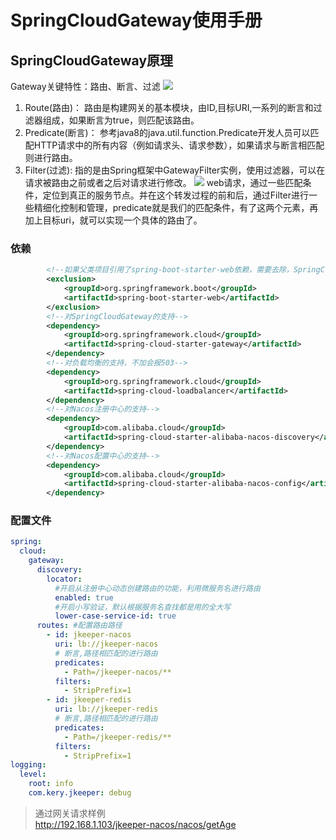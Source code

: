 # SpringCloudGateway使用手册

## SpringCloudGateway原理
Gateway关键特性：路由、断言、过滤
![](https://pic.imgdb.cn/item/6513c7d6c458853aef32c17f.png)
1. Route(路由)：
路由是构建网关的基本模块，由ID,目标URI,一系列的断言和过滤器组成，如果断言为true，则匹配该路由。
2. Predicate(断言)：
参考java8的java.util.function.Predicate开发人员可以匹配HTTP请求中的所有内容（例如请求头、请求参数），如果请求与断言相匹配则进行路由。
3. Filter(过滤):
指的是由Spring框架中GatewayFilter实例，使用过滤器，可以在请求被路由之前或者之后对请求进行修改。
![](https://pic.imgdb.cn/item/6513c8efc458853aef331031.jpg)
web请求，通过一些匹配条件，定位到真正的服务节点。并在这个转发过程的前和后，通过Filter进行一些精细化控制和管理，predicate就是我们的匹配条件，有了这两个元素，再加上目标uri，就可以实现一个具体的路由了。
### 依赖
```xml
        <!--如果父类项目引用了spring-boot-starter-web依赖，需要去除，SpringCloudGateway使用netty+webflux实现，webflux与web冲突-->
        <exclusion>
            <groupId>org.springframework.boot</groupId>
            <artifactId>spring-boot-starter-web</artifactId>
        </exclusion>
        <!--对SpringCloudGateway的支持-->
        <dependency>
            <groupId>org.springframework.cloud</groupId>
            <artifactId>spring-cloud-starter-gateway</artifactId>
        </dependency>
        <!--对负载均衡的支持，不加会报503-->
        <dependency>
            <groupId>org.springframework.cloud</groupId>
            <artifactId>spring-cloud-loadbalancer</artifactId>
        </dependency>
        <!--对Nacos注册中心的支持-->
        <dependency>
            <groupId>com.alibaba.cloud</groupId>
            <artifactId>spring-cloud-starter-alibaba-nacos-discovery</artifactId>
        </dependency>
        <!--对Nacos配置中心的支持-->
        <dependency>
            <groupId>com.alibaba.cloud</groupId>
            <artifactId>spring-cloud-starter-alibaba-nacos-config</artifactId>
        </dependency>
```
### 配置文件
```yaml
spring:
  cloud:
    gateway:
      discovery:
        locator:
          #开启从注册中心动态创建路由的功能，利用微服务名进行路由
          enabled: true
          #开启小写验证，默认根据服务名查找都是用的全大写
          lower-case-service-id: true
      routes: #配置路由路径
        - id: jkeeper-nacos
          uri: lb://jkeeper-nacos
          # 断言,路径相匹配的进行路由
          predicates:
            - Path=/jkeeper-nacos/**
          filters:
            - StripPrefix=1
        - id: jkeeper-redis
          uri: lb://jkeeper-redis
          # 断言,路径相匹配的进行路由
          predicates:
            - Path=/jkeeper-redis/**
          filters:
            - StripPrefix=1
logging:
  level:
    root: info
    com.kery.jkeeper: debug
```
> 通过网关请求样例  
> http://192.168.1.103/jkeeper-nacos/nacos/getAge